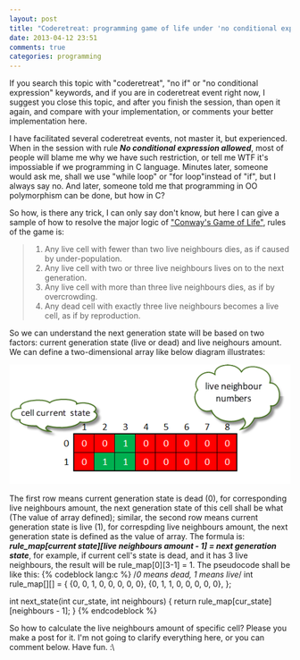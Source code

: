 ```yaml
---
layout: post
title: "Coderetreat: programming game of life under 'no conditional expression' restriction"
date: 2013-04-12 23:51
comments: true
categories: programming
---
```

If you search this topic with "coderetreat", "no if" or "no conditional expression" keywords, and if you are in coderetreat event right now, I suggest you close this topic, and after you finish the session, than open it again, and compare with your implementation, or comments your better implementation here.

I have facilitated several coderetreat events, not master it, but experienced. When in the session with rule ***No conditional expression allowed***, most of people will blame me why we have such restriction, or tell me WTF it's impossiable if we programming in C language. Minutes later, someone would ask me, shall we use "while loop" or "for loop"instead of "if", but I always say no. And later, someone told me that programming in OO polymorphism can be done, but how in C?

So how, is there any trick, I can only say don't know, but here I can give a sample of how to resolve the major logic of ["Conway's Game of Life"](http://en.wikipedia.org/wiki/Conway%27s_Game_of_Life "Game of Life"), rules of the game is:
 
 > 1. Any live cell with fewer than two live neighbours dies, as if caused by under-population.
 > 2. Any live cell with two or three live neighbours lives on to the next generation.
 > 3. Any live cell with more than three live neighbours dies, as if by overcrowding.
 > 4. Any dead cell with exactly three live neighbours becomes a live cell, as if by reproduction.
 
 So we can understand the next generation state will be based on two factors: current generation state (live or dead) and live neighours amount. We can define a two-dimensional array like below diagram illustrates:
 
 ![Alt text](/images/2013-04-12/rule_map.png "Rule Map")
 
The first row means current generation state is dead (0), for corresponding live neighbours amount, the next generation state of this cell shall be what (The value of array defined); similar, the second row means current generation state is live (1), for correspding live neighbours amount, the next generation state is defined as the value of array. The formula is: _**rule_map[current state][live neighbours amount - 1] = next generation state**_, for example, if current cell's state is dead, and it has 3 live neighbours, the result will be rule_map[0][3-1] = 1. The pseudocode shall be like this:
 {% codeblock lang:c %}
 /*0 means dead, 1 means live*/
 int rule_map[][] = {
     {0, 0, 1, 0, 0, 0, 0, 0},
     {0, 1, 1, 0, 0, 0, 0, 0},
 };
 
 int next_state(int cur_state, int neighbours)
 {
     return rule_map[cur_state][neighbours - 1];
 }
 {% endcodeblock %}


So how to calculate the live neighbours amount of specific cell? Please you make a post for it. I'm not going to clarify everything here, or you can comment below. Have fun. :\
